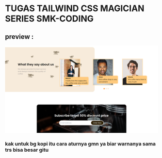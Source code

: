 # TUGAS TAILWIND CSS MAGICIAN SERIES SMK-CODING

## preview :

<img src="/image.png">

### kak untuk bg kopi itu cara aturnya gmn ya biar warnanya sama trs bisa besar gitu
